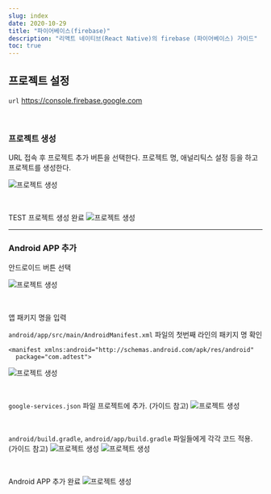 ```yaml
---
slug: index
date: 2020-10-29
title: "파이어베이스(firebase)"
description: "리액트 네이티브(React Native)의 firebase (파이어베이스) 가이드"
toc: true
---
```


## 프로젝트 설정

`url` https://console.firebase.google.com

<br>

### 프로젝트 생성

URL 접속 후 프로젝트 추가 버튼을 선택한다.
프로젝트 명, 애널리틱스 설정 등을 하고 프로젝트를 생성한다.

![프로젝트 생성](/docs/front/react/reactnative/firebase/01.png)

<br>

TEST 프로젝트 생성 완료
![프로젝트 생성](/docs/front/react/reactnative/firebase/02.png)

- - -

### Android APP 추가

안드로이드 버튼 선택

![프로젝트 생성](/docs/front/react/reactnative/firebase/03.png)

<br>

앱 패키지 명을 입력

`android/app/src/main/AndroidManifest.xml` 파일의
첫번째 라인의 패키지 명 확인
```
<manifest xmlns:android="http://schemas.android.com/apk/res/android"
  package="com.adtest">
```

![프로젝트 생성](/docs/front/react/reactnative/firebase/04.png)

<br>

`google-services.json` 파일 프로젝트에 추가. (가이드 참고)
![프로젝트 생성](/docs/front/react/reactnative/firebase/05.png)

<br>

`android/build.gradle`, `android/app/build.gradle` 파일들에게 각각 코드 적용. (가이드 참고)
![프로젝트 생성](/docs/front/react/reactnative/firebase/06.png)
![프로젝트 생성](/docs/front/react/reactnative/firebase/07.png)

<br>

Android APP 추가 완료
![프로젝트 생성](/docs/front/react/reactnative/firebase/08.png)